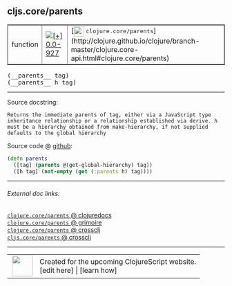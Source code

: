 ## cljs.core/parents



 <table border="1">
<tr>
<td>function</td>
<td><a href="https://github.com/cljsinfo/cljs-api-docs/tree/0.0-927"><img valign="middle" alt="[+] 0.0-927" title="Added in 0.0-927" src="https://img.shields.io/badge/+-0.0--927-lightgrey.svg"></a> </td>
<td>
[<img height="24px" valign="middle" src="http://i.imgur.com/1GjPKvB.png"> <samp>clojure.core/parents</samp>](http://clojure.github.io/clojure/branch-master/clojure.core-api.html#clojure.core/parents)
</td>
</tr>
</table>


 <samp>
(__parents__ tag)<br>
</samp>
 <samp>
(__parents__ h tag)<br>
</samp>

---





Source docstring:

```
Returns the immediate parents of tag, either via a JavaScript type
inheritance relationship or a relationship established via derive. h
must be a hierarchy obtained from make-hierarchy, if not supplied
defaults to the global hierarchy
```


Source code @ [github](https://github.com/clojure/clojurescript/blob/r2498/src/cljs/cljs/core.cljs#L8678-L8684):

```clj
(defn parents
  ([tag] (parents @(get-global-hierarchy) tag))
  ([h tag] (not-empty (get (:parents h) tag))))
```

<!--
Repo - tag - source tree - lines:

 <pre>
clojurescript @ r2498
└── src
    └── cljs
        └── cljs
            └── <ins>[core.cljs:8678-8684](https://github.com/clojure/clojurescript/blob/r2498/src/cljs/cljs/core.cljs#L8678-L8684)</ins>
</pre>

-->

---



###### External doc links:

[`clojure.core/parents` @ clojuredocs](http://clojuredocs.org/clojure.core/parents)<br>
[`clojure.core/parents` @ grimoire](http://conj.io/store/v1/org.clojure/clojure/1.7.0-beta3/clj/clojure.core/parents/)<br>
[`clojure.core/parents` @ crossclj](http://crossclj.info/fun/clojure.core/parents.html)<br>
[`cljs.core/parents` @ crossclj](http://crossclj.info/fun/cljs.core.cljs/parents.html)<br>

---

 <table>
<tr><td>
<img valign="middle" align="right" width="48px" src="http://i.imgur.com/Hi20huC.png">
</td><td>
Created for the upcoming ClojureScript website.<br>
[edit here] | [learn how]
</td></tr></table>

[edit here]:https://github.com/cljsinfo/cljs-api-docs/blob/master/cljsdoc/cljs.core/parents.cljsdoc
[learn how]:https://github.com/cljsinfo/cljs-api-docs/wiki/cljsdoc-files

<!--

This information was too distracting to show to readers, but I'll leave it
commented here since it is helpful to:

- pretty-print the data used to generate this document
- and show how to retrieve that data



The API data for this symbol:

```clj
{:ns "cljs.core",
 :name "parents",
 :signature ["[tag]" "[h tag]"],
 :history [["+" "0.0-927"]],
 :type "function",
 :full-name-encode "cljs.core/parents",
 :source {:code "(defn parents\n  ([tag] (parents @(get-global-hierarchy) tag))\n  ([h tag] (not-empty (get (:parents h) tag))))",
          :title "Source code",
          :repo "clojurescript",
          :tag "r2498",
          :filename "src/cljs/cljs/core.cljs",
          :lines [8678 8684]},
 :full-name "cljs.core/parents",
 :clj-symbol "clojure.core/parents",
 :docstring "Returns the immediate parents of tag, either via a JavaScript type\ninheritance relationship or a relationship established via derive. h\nmust be a hierarchy obtained from make-hierarchy, if not supplied\ndefaults to the global hierarchy"}

```

Retrieve the API data for this symbol:

```clj
;; from Clojure REPL
(require '[clojure.edn :as edn])
(-> (slurp "https://raw.githubusercontent.com/cljsinfo/cljs-api-docs/catalog/cljs-api.edn")
    (edn/read-string)
    (get-in [:symbols "cljs.core/parents"]))
```

-->
